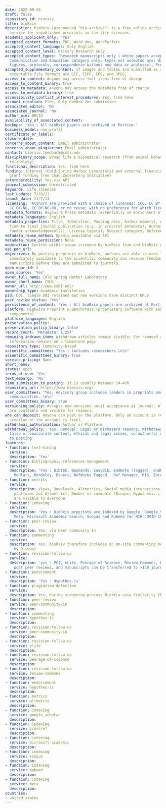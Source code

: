 ```yaml
---
date: 2022-09-26
draft: false
repository_id: biorxiv
title: bioRxiv
description: bioRxiv (pronounced "bio-archive") is a free online archive and distribution
  service for unpublished preprints in the life sciences.
academic_applicant_only: 'Yes'
accepted_content_formats: PDF, Word doc, WordPerfect
accepted_content_languages: Only English
accepted_content_level: Primary Research only
accepted_content_types: 'Research manuscripts only ( white papers accepted in Scientific
  Communication and Education category only; types not accepted are: datasets, theses,
  figures, protocols, correspondence without new data or analyses), Preprints'
accepted_supplementary_content: If images and tables are submitted as separate files,
  acceptable file formats are GIF, TIFF, EPS, and JPEG,
access_to_content: Anyone may access full items free of charge
access_to_content_binary: true
access_to_metadata: Anyone may access the metadata free of charge
access_to_metadata_binary: true
accessibility_conflict_interest_procedures: Yes, find here
account_creation: Free, Only needed for submission
associated_editor: 'No'
associated_journal: 'No'
author_pid: ORCID
availability_of_associated_content:
backups: 'Yes : All bioRxiv papers are archived at Portico.'
business_model: non-profit
certificate_or_labels:
closure_date:
concerns_about_content: Email administrator
concerns_about_plagiarism: Email administrator
contact: biorxiv.feedback@cshl.edu
disciplinary_scope: Broad life & biomedical research (from animal behaviour and cognition
  to zoology)
functional_description: Yes, find here
funding: Internal (Cold Spring Harbor Laboratory) and external financial support (multiyear
  grant funding from Chan Zuckerberg Initiative)
interoperability: Yes via API
journal_submission: Unrestricted
keywords: Life sciences
last_update: 7/28/21
launch_date: 11/7/13
licensing: 'Authors are provided with a choice of licenses: CC0, CC BY, CC BY-NC,
  CC BY-ND, CC BY-NC-ND, or no reuse; with no preference for which license chosen'
metadata_formats: Highwire Press metadata (essentially an enrichment of Dublin Core)
metadata_languages: English
metadata_properties: Title, Identifier, Posting date, Author name(s), Abstract, Relational
  link to final journal publication (e.g. in crossref metadata), Author affiliation(s),
  Funder acknowledgement(s), License type(s), Subject category, References, COI
metadata_reuse_method: Openly available via API
metadata_reuse_permission: None
moderation: Content within scope screened by bioRxiv team and bioRxiv Affiliates
oai_pmh_url:
objectives: By posting preprints on bioRxiv, authors are able to make their findings
  immediately available to the scientific community and receive feedback on draft
  manuscripts before they are submitted to journals.
open_doar_id: X
open_source: 'Yes'
owner_full_name: Cold Spring Harbor Laboratory
owner_short_name: CSHL
owner_url: http://www.cshl.edu/
ownership_type: Academic institution
pid: DOI, single DOI retained but new versions have distinct URLs
peer_review_status: 'Yes'
persistence_of_content: 'Yes : All bioRxiv papers are archived at Portico.'
platform: Highwire Preprint & BenchPress (proprietary software with some open source
  components)
platform_languages: English
preservation_policy:
preservation_policy_binary: false
record_count: 'Metadata: 1,254'
remining_indrawn_item: Withdrawn articles remain visible; For removed articles, basic
  information remains on a tombstone page
repository_type: Community-based
scientific_committees: "Yes : includes researchers.\n\n"
scientific_committees_binary: true
service_pricing: None
short_name:
status: open
terms_of_use: 'Yes'
text_embargo: 'No'
time_submission_to_posting: It is usually between 24-48h
repository_url: https://www.biorxiv.org/
user_committees: "Yes, Advisory group includes leaders in preprints and scholarly
  communication..\n\n"
user_committees_binary: true
versioning_policy: Accepts new versions until acceptance at journal. All versions
  are available and visible for readers.
who_can_deposit: Anyone can post on the platform. Only an account is required ( The
  creation of the account is free).
withdrawal_authorisation: Author or Platform
withdrawal_policy: 'Yes. Removal: Legal or biohazard reasons; Withdrawal: Plagiarism,
  false or inaccurate content, ethical and legal issues, co-author(s) did not consent
  to posting'
features:
- function: text-mining
  service:
  description: 'Yes'
- function: bibliographic-references-management
  service:
  description: 'Yes : BibTeX, Bookends, EasyBib, EndNote (tagged), EndNote 8 (xml),
    Medlars, Mendeley, Papers, RefWorks Tagged,  Ref Manager, RIS, Zotero'
- function: metrics
  service:
  description: Views, Downloads, Altmetrics, Social media interactions (from individual
    platforms not Altmetric), Number of comments (Disqus; Hypothesis if loaded). Those
    are visible to everyone
- function: indexing
  service:
  description: 'Yes : bioRxiv preprints are indexed by Google, Google Scholar, Crossref,
    Meta, Microsoft Academic Search, Scopus and Pubmed for NIH COVID-19 funded research'
- function: peer-review
  service:
  description: Yes, via Peer Community In
- function: commenting
  service:
  description: Yes, bioRxiv therefore includes an on-site commenting mechanism (powered
    by Disqus)
- function: revision-follow-up
  service:
  description: 'yes : PCI, eLife, Peerage of Science, Review Commons, EMBO Press journals
    post peer reviews, and manuscripts can be transferred to >150 journals'
- function: endorsement
  service:
  description: 'Yes : Hypothes.is'
- function: plagiarism-detection
  service:
  description: Yes, during screening process BiorXiv uses Similarity Check software
- function: peer-review
  service: peer-community-in
  description:
- function: commenting
  service: hypothes-is
  description:
- function: revision-follow-up
  service: peer-community-in
  description:
- function: revision-follow-up
  service: elife
  description:
- function: revision-follow-up
  service: peerage-of-science
  description:
- function: revision-follow-up
  service: review-commons
  description:
- function: endorsement
  service: hypothes-is
  description:
- function: metrics
  service: altmetric
  description:
- function: indexing
  service: google-scholar
  description:
- function: indexing
  service: crossref
  description:
- function: indexing
  service: microsoft-academic
  description:
- function: indexing
  service: scopus
  description:
- function: indexing
  service: pubmed
  description:
- function: indexing
  service: meta
  description:
countries:
- united-states
---
```



